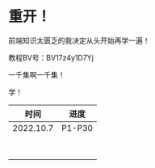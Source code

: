 # 重开！

前端知识太匮乏的我决定从头开始再学一遍！

教程BV号：BV17z4y1D7Yj

一千集啊一千集！

学！

| 时间      | 进度   |
| --------- | ------ |
| 2022.10.7 | P1-P30 |
|           |        |
|           |        |
|           |        |
|           |        |
|           |        |
|           |        |
|           |        |
|           |        |

